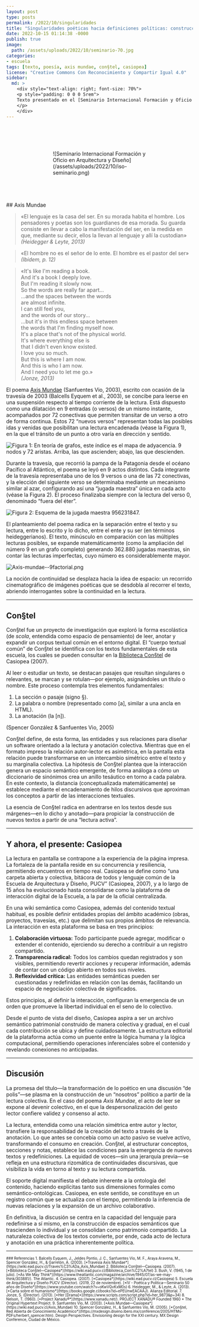 ```yaml
---
layout: post
type: posts
permalink: /2022/10/singularidades
title: "Singularidades poéticas hacia definiciones políticas: construcciones de escuela a partir del texto"
date: 2022-10-15 01:14:38 -0000
publish: true
image:
  path: /assets/uploads/2022/10/seminario-70.jpg
categories:
- escuela
tags: [texto, poesía, axis mundae, con§tel, casiopea]
license: "Creative Commons Con Reconocimiento y Compartir Igual 4.0"
sidebar:
  md: >
    <div style="text-align: right; font-size: 70%">
    <p style="padding: 0 0 0 5rem">
    Texto presentado en el [Seminario Internacional Formación y Oficio en Arquitectura y Diseño](https://wiki.ead.pucv.cl/Seminario_Internacional_Formaci%C3%B3n_y_Oficio_en_Arquitectura_y_Dise%C3%B1o) en los 70 años de la Escuela de Arquitectura y Diseño, invitación para reflexionar en profundidad sobre la formación en nuestros oficios, sus proyectos formativos y su relación con el contexto nacional, regional y global actual.
    </p>
    </div>
---
```

<div style='padding: 5em 9em'>
![Seminario Internacional Formación y Oficio en Arquitectura y Diseño](/assets/uploads/2022/10/iso-seminario.png)
</div>
## Axis Mundae

> «El lenguaje es la casa del ser. En su morada habita el hombre. Los pensadores y poetas son los guardianes de esa morada. Su guarda consiste en llevar a cabo la manifestación del ser, en la medida en que, mediante su decir, ellos la llevan al lenguaje y allí la custodian»  
> *(Heidegger & Leyte, 2013)*

> «El hombre no es el señor de lo ente. El hombre es el pastor del ser»  
> *(Ibidem, p. 12)*

> «It's like I'm reading a book.  
> And it's a book I deeply love.  
> But I'm reading it slowly now.  
> So the words are really far apart...  
> ...and the spaces between the words  
> are almost infinite.  
> I can still feel you,  
> and the words of our story...  
> ...but it's in this endless space between  
> the words that I'm finding myself now.  
> It's a place that's not of the physical world.  
> It's where everything else is  
> that I didn't even know existed.  
> I love you so much.  
> But this is where I am now.  
> And this is who I am now.  
> And I need you to let me go.»  
> *(Jonze, 2013)*

El poema [Axis Mundae](https://wiki.ead.pucv.cl/Axis_Mundae) (Sanfuentes Vio, 2003), escrito con ocasión de la travesía de 2003 (Balcells Eyquem et al., 2003), se concibe para leerse en una suspensión respecto al tiempo corriente de la lectura. Está dispuesto como una dilatación en 9 entradas (o versos) de un mismo instante, acompañados por 72 conectivas que permiten transitar de un verso a otro de forma continua. Estos 72 “nuevos versos” representan todas las posibles idas y venidas que posibilitan una lectura encadenada (véase la Figura 1), en la que el tránsito de un punto a otro varía en dirección y sentido.

![Figura 1: En teoría de grafos, este índice es el mapa de adyacencia. 9 nodos y 72 aristas. Arriba, las que ascienden; abajo, las que descienden.](/assets/uploads/2022/10/Axis-mundae--tabla.png)

Durante la travesía, que recorrió la pampa de la Patagonia desde el océano Pacífico al Atlántico, el poema se leyó en 9 actos distintos. Cada integrante de la travesía representaba uno de los 9 versos o una de las 72 conectivas, y la elección del siguiente verso se determinaba mediante un mecanismo similar al azar, configurando así una “jugada maestra” única en cada acto (véase la Figura 2). El proceso finalizaba siempre con la lectura del verso 0, denominado “fuera del éter”.

![Figura 2: Esquema de la jugada maestra 956231847.](/assets/uploads/2022/10/Axis-mundae--jugada.png)

El planteamiento del poema radica en la separación entre el texto y su lectura, entre lo escrito y lo dicho, entre el ente y su ser (en términos heideggerianos). El texto, minúsculo en comparación con las múltiples lecturas posibles, se expande matemáticamente (como la ampliación del número 9 en un grafo completo) generando 362.880 jugadas maestras, sin contar las lecturas imperfectas, cuyo número es considerablemente mayor. 

![Axis-mundae--9factorial.png](/assets/uploads/2022/10/Axis-mundae--9factorial.png)

La noción de continuidad se desplaza hacia la idea de espacio: un recorrido cinematográfico de imágenes poéticas que se desdobla al recorrer el texto, abriendo interrogantes sobre la continuidad en la lectura.

---

## Con§tel

Con§tel fue un proyecto de investigación que exploró la forma escolástica (de *scola*, entendida como espacio de pensamiento) de leer, anotar y expandir un corpus textual común en el entorno digital. El “cuerpo textual común” de Con§tel se identifica con los textos fundamentales de esta escuela, los cuales se pueden consultar en la [Biblioteca Con§tel](https://wiki.ead.pucv.cl/Biblioteca_Con%C2%A7tel) de Casiopea (2007).

Al leer o estudiar un texto, se destacan pasajes que resultan singulares o relevantes, se marcan y se rotulan—por ejemplo, asignándoles un título o nombre. Este proceso contempla tres elementos fundamentales:
  
1. La sección o pasaje (signo §).  
2. La palabra o nombre (representado como [a], similar a una ancla en HTML).  
3. La anotación (la [n]).  

(Spencer González & Sanfuentes Vio, 2005)

Con§tel define, de esta forma, las entidades y sus relaciones para diseñar un software orientado a la lectura y anotación colectiva. Mientras que en el formato impreso la relación autor-lector es asimétrica, en la pantalla esta relación puede transformarse en un intercambio simétrico entre el texto y su marginalia colectiva. La hipótesis de Con§tel plantea que la interacción genera un espacio semántico emergente, de forma análoga a cómo un diccionario de sinónimos crea un anillo tesáutico en torno a cada palabra. En este contexto, la distancia (conceptualizada matemáticamente) se establece mediante el encadenamiento de hilos discursivos que aproximan los conceptos a partir de las interacciones textuales.

La esencia de Con§tel radica en adentrarse en los textos desde sus márgenes—en lo dicho y anotado—para propiciar la construcción de nuevos textos a partir de una “lectura activa”.

---

## Y ahora, el presente: Casiopea

La lectura en pantalla se contrapone a la experiencia de la página impresa. La fortaleza de la pantalla reside en su concurrencia y resiliencia, permitiendo encuentros en tiempo real. Casiopea se define como “una carpeta abierta y colectiva, bitácora de todos y lenguaje común de la Escuela de Arquitectura y Diseño, PUCV” (Casiopea, 2007), y a lo largo de 15 años ha evolucionado hasta consolidarse como la plataforma de interacción digital de la Escuela, a la par de la oficial centralizada.

En una wiki semántica como Casiopea, además del contenido textual habitual, es posible definir entidades propias del ámbito académico (obras, proyectos, travesías, etc.) que delimitan sus propios ámbitos de relevancia. La interacción en esta plataforma se basa en tres principios:

1. **Colaboración virtuosa:** Todo participante puede agregar, modificar o extender el contenido, ejerciendo su derecho a contribuir a un registro compartido.  
2. **Transparencia radical:** Todos los cambios quedan registrados y son visibles, permitiendo revertir acciones y recuperar información, además de contar con un código abierto en todos sus niveles.  
3. **Reflexividad crítica:** Las entidades semánticas pueden ser cuestionadas y redefinidas en relación con las demás, facilitando un espacio de negociación colectiva de significados.

Estos principios, al definir la interacción, configuran la emergencia de un orden que promueve la libertad individual en el seno de lo colectivo.

Desde el punto de vista del diseño, Casiopea aspira a ser un archivo semántico patrimonial construido de manera colectiva y gradual, en el cual cada contribución se ubica y define cuidadosamente. La estructura editorial de la plataforma actúa como un puente entre la lógica humana y la lógica computacional, permitiendo operaciones inferenciales sobre el contenido y revelando conexiones no anticipadas.

---

## Discusión

La promesa del título—la transformación de lo poético en una discusión “de polis”—se plasma en la construcción de un “nosotros” político a partir de la lectura colectiva. En el caso del poema *Axis Mundae*, el acto de leer se expone al devenir colectivo, en el que la despersonalización del gesto lector confiere validez y consenso al acto.

La lectura, entendida como una relación simétrica entre autor y lector, transfiere la responsabilidad de la creación del texto a través de la anotación. Lo que antes se concebía como un acto pasivo se vuelve activo, transformando el consumo en creación. Con§tel, al estructurar conceptos, secciones y notas, establece las condiciones para la emergencia de nuevos textos y redefiniciones. La equidad de voces—sin una jerarquía previa—se refleja en una estructura rizomática de continuidades discursivas, que visibiliza la vida en torno al texto y su lectura compartida.

El soporte digital manifiesta el debate inherente a la ontología del contenido, haciendo explícitas tanto sus dimensiones formales como semántico-ontológicas. Casiopea, en este sentido, se constituye en un registro común que se actualiza con el tiempo, permitiendo la inferencia de nuevas relaciones y la expansión de un archivo colaborativo.

En definitiva, la discusión se centra en la capacidad del lenguaje para redefinirse a sí mismo, en la construcción de espacios semánticos que trascienden lo individual y se consolidan como patrimonio compartido. La naturaleza colectiva de los textos convierte, por ende, cada acto de lectura y anotación en una práctica inherentemente política.

---
<div style="font-size:70%">
### Referencias
1. Balcells Eyquem, J., Jeldes Pontio, J. C., Sanfuentes Vio, M. F., Araya Aravena, M., Spencer González, H., & Garretón, A. (2003). [*Travesía Axis Mundae*](https://wiki.ead.pucv.cl/Traves%C3%ADa_Axis_Mundae)
2. Biblioteca Con§tel—Casiopea. (2007). [*Biblioteca Con§tel—Casiopea*](https://wiki.ead.pucv.cl/Biblioteca_Con%C2%A7tel)
3. Bush, V. (1945, 1 de julio). [*As We May Think*](https://www.theatlantic.com/magazine/archive/1945/07/as-we-may-think/303881/). The Atlantic.
4. Casiopea. (2007). [*Casiopea*](https://wiki.ead.pucv.cl/Casiopea)
5. Escuela de Arquitectura y Diseño PUCV (Director). (2019, 22 de noviembre). [*IV - Poética y Política—Seminario 50 años de Diseño*](https://www.youtube.com/watch?v=oKwVQvKxM0s)
6. Heidegger, M., & Leyte, A. (2013). [*Carta sobre el humanismo*](https://books.google.cl/books?id=ePEUnwEACAAJ). Alianza Editorial.
7. Jonze, S. (Director). (2013). [*Her [Drama]*](https://www.scripts.com/script.php?id=her_9873&p=34)
8. Nelson, T. (1960). [*Project Xanadu®*](https://www.xanadu.net/). PROJECT XANADU® Founded 1960 * The Original Hypertext Project.
9. Sanfuentes Vio, M. (2003). [*Axis Mundae—Casiopea*](https://wiki.ead.pucv.cl/Axis_Mundae)
10. Spencer González, H., & Sanfuentes Vio, M. (2005). [*Con§tel, Red Abierta de Conocimiento Académico*](https://mxdesign.diseno.ibero.mx/conference/2005/HTMs-PDFs/herbert_spencer.htm). Design Perspectives. Envisioning design for the XXI century. MX Design Conference, Ciudad de México.
</div>